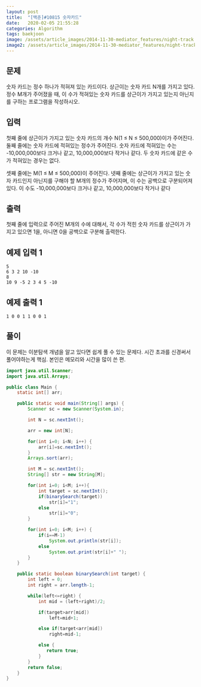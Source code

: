 ```yaml
---
layout: post
title:  "[백준]#10815 숫자카드"
date:   2020-02-05 21:55:28
categories: Algorithm
tags: baekjoon
image: /assets/article_images/2014-11-30-mediator_features/night-track.JPG
image2: /assets/article_images/2014-11-30-mediator_features/night-track-mobile.JPG
---
```


문제
--------------------

숫자 카드는 정수 하나가 적혀져 있는 카드이다. 상근이는 숫자 카드 N개를 가지고 있다. 정수 M개가 주어졌을 때, 이 수가 적혀있는 숫자 카드를 상근이가 가지고 있는지 아닌지를 구하는 프로그램을 작성하시오.

입력
---------------------------

첫째 줄에 상근이가 가지고 있는 숫자 카드의 개수 N(1 ≤ N ≤ 500,000)이가 주어진다. 둘째 줄에는 숫자 카드에 적혀있는 정수가 주어진다. 숫자 카드에 적혀있는 수는 -10,000,000보다 크거나 같고, 10,000,000보다 작거나 같다. 두 숫자 카드에 같은 수가 적혀있는 경우는 없다.

셋째 줄에는 M(1 ≤ M ≤ 500,000)이 주어진다. 넷째 줄에는 상근이가 가지고 있는 숫자 카드인지 아닌지를 구해야 할 M개의 정수가 주어지며, 이 수는 공백으로 구분되어져 있다. 이 수도 -10,000,000보다 크거나 같고, 10,000,000보다 작거나 같다

출력
----------------

첫째 줄에 입력으로 주어진 M개의 수에 대해서, 각 수가 적힌 숫자 카드를 상근이가 가지고 있으면 1을, 아니면 0을 공백으로 구분해 출력한다.

예제 입력 1 
----------------------

```
5
6 3 2 10 -10
8
10 9 -5 2 3 4 5 -10
```

예제 출력 1 
------------------------

```
1 0 0 1 1 0 0 1
```

풀이
--------------------------

이 문제는 이분탐색 개념을 알고 있다면 쉽게 풀 수 있는 문제다. 시간 초과를 신경써서 풀어야하는게 핵심.
본인은 메모리와 시간을 많이 쓴 편.

```java
import java.util.Scanner;
import java.util.Arrays;

public class Main {
    static int[] arr;

    public static void main(String[] args) {
        Scanner sc = new Scanner(System.in);

        int N = sc.nextInt();

        arr = new int[N];

        for(int i=0; i<N; i++) {
            arr[i]=sc.nextInt();
        }
        Arrays.sort(arr);

        int M = sc.nextInt();
        String[] str = new String[M];

        for(int i=0; i<M; i++){
            int target = sc.nextInt();
            if(binarySearch(target))
                str[i]="1";
            else
                str[i]="0";
        }

        for(int i=0; i<M; i++) {
            if(i==M-1)
                System.out.println(str[i]);
            else
                System.out.print(str[i]+" ");
        }
    }

    public static boolean binarySearch(int target) {
        int left = 0;
        int right = arr.length-1;

        while(left<=right) {
            int mid = (left+right)/2;

            if(target>arr[mid])
                left=mid+1;

            else if(target<arr[mid])
                right=mid-1;

            else {
               return true;
            }
        }
        return false;
    }
}
```
